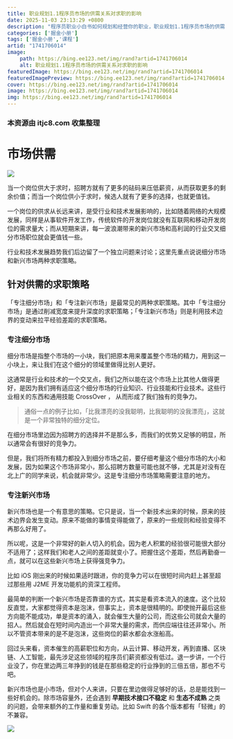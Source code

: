 ```yaml
---
title: 职业规划1.1程序员市场的供需关系对求职的影响
date: 2025-11-03 23:13:29 +0800
description: "程序员职业小白书如何规划和经营你的职业，职业规划1.1程序员市场的供需关系对求职的影响"
categories: ['掘金小册']
tags: ['掘金小册','课程']
artid: "1741706014"
image:
    path: https://bing.ee123.net/img/rand?artid=1741706014
    alt: 职业规划1.1程序员市场的供需关系对求职的影响
featuredImage: https://bing.ee123.net/img/rand?artid=1741706014
featuredImagePreview: https://bing.ee123.net/img/rand?artid=1741706014
cover: https://bing.ee123.net/img/rand?artid=1741706014
image: https://bing.ee123.net/img/rand?artid=1741706014
img: https://bing.ee123.net/img/rand?artid=1741706014
---
```


### 本资源由 itjc8.com 收集整理
# 市场供需

![](https://user-gold-cdn.xitu.io/2017/11/2/7ade81415f30b0c1cd6ba1ca5d267ec2)

当一个岗位供大于求时，招聘方就有了更多的砝码来压低薪资，从而获取更多的剩余价值；而当一个岗位供小于求时，候选人就有了更多的选择，也就更值钱。

一个岗位的供求从长远来讲，是受行业和技术发展影响的，比如随着网络的大规模发展，同样是从事软件开发工作，传统软件的开发岗位就没有互联网和移动开发岗位的需求量大；而从短期来讲，每一波浪潮带来的新兴市场和高利润的行业交叉细分市场职位就会更值钱一些。

行业和技术发展趋势我们后边留了一个独立问题来讨论；这里先重点说说细分市场和新兴市场两种求职策略。

## 针对供需的求职策略

「专注细分市场」和「专注新兴市场」是最常见的两种求职策略。其中「专注细分市场」是通过削减宽度来提升深度的求职策略；「专注新兴市场」则是利用技术边界的变动来拉平经验差距的求职策略。

### 专注细分市场

细分市场是指整个市场的一小块，我们把原本用来覆盖整个市场的精力，用到这一小块上，来让我们在这个细分的领域里做得比别人更好。

这通常是行业和技术的一个交叉点，我们之所以能在这个市场上比其他人做得更好，是因为我们拥有适应这个细分市场的行业知识、行业技能和行业技术。这些行业相关的东西和通用技能 CrossOver ， 从而形成了我们独有的竞争力。

> 通俗一点的例子比如，「比我漂亮的没我聪明，比我聪明的没我漂亮」，这就是一个非常独特的细分定位。

在细分市场里边因为招聘方的选择并不是那么多，而我们的优势又足够的明显，所以通常会有很好的竞争力。

但是，我们将所有精力都投入到细分市场之前，要仔细考量这个细分市场的大小和发展，因为如果这个市场非常小，那么招聘方数量可能也就不够，尤其是对没有在北上广的同学来说，机会就非常少。这是专注细分市场策略需要注意的地方。

### 专注新兴市场

新兴市场也是一个有意思的策略。它只是说，当一个新技术出来的时候，原来的技术边界会发生变动。原来不能做的事情变得能做了，原来的一些规则和经验变得不再那么好用了。

所以呢，这是一个非常好的新人切入的机会。因为老人积累的经验很可能很大部分不适用了；这样我们和老人之间的差距就变小了。把握住这个差距，然后再勤奋一点，就可以在这些新兴市场上获得强竞争力。

比如 iOS 刚出来的时候如果适时跟进，你的竞争力可以在很短时间内赶上甚至超过那些用 J2ME 开发功能机的资深工程师。

最简单的判断一个新兴市场是否靠谱的方式，其实是看资本流入的速度。这个比较反直觉，大家都觉得资本是泡沫，但事实上，资本是很精明的。即使抛开最后这些方向能不能成功，单是资本的涌入，就会催生大量的公司，而这些公司就会大量的招人。然后就会在短时间内造出一个非常大量的需求，而供应端往往还非常小。所以不管资本带来的是不是泡沫，这些岗位的薪水都会水涨船高。

回过头来看，资本催生的高薪职位和方向，从云计算、移动开发，再到直播、区块链、人工智能，最先涉足这些领域的程序员们薪资都没有低过。退一步讲，一个行业没了，你在里边两三年挣到的钱是在那些稳定的行业挣到的三倍五倍，那也不亏吧。

新兴市场也是小市场，但对个人来讲，只要在里边做得足够好的话，总是能找到一些好机会的。除市场容量外，还会遇到 **早期技术接口不稳定** 和 **生态不成熟** 之类的问题，会带来额外的工作量和重复劳动。比如 Swift 的各个版本都有「轻微」的不兼容。

![](https://user-gold-cdn.xitu.io/2017/11/2/9e75ac4178d8c245f69d7a460376e254)